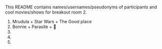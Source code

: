 This README contains names/usernames/pseudonyms of participants and cool movies/shows for breakout room 2.

1. Mrudula + Star Wars + The Good place
2. Bonnie + Parasite + 🦠  
3.
4.
5.
